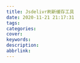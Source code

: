 ```yaml
---
title: Jsdelivr刷新缓存工具
date: 2020-11-21 21:17:31
tags:
categories:
cover:
keywords:
description:
abbrlink:
---
```

